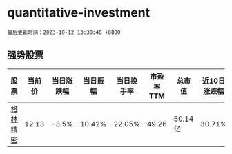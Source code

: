 # quantitative-investment

`最后更新时间：2023-10-12 13:30:46 +0800`

## 强势股票

|股票|当前价|当日涨跌幅|当日振幅|当日换手率|市盈率TTM|总市值|近10日涨跌幅|
|----|----|----|----|----|----|----|----|
|[格林精密](https://xueqiu.com/S/SZ300968)|12.13|-3.5%|10.42%|22.05%|49.26|50.14亿|30.71%|
